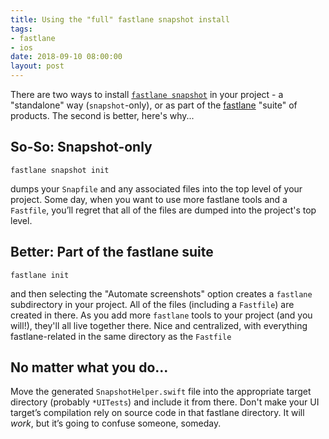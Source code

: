 ```yaml
---
title: Using the "full" fastlane snapshot install
tags:
- fastlane
- ios
date: 2018-09-10 08:00:00
layout: post
---
```

There are two ways to install [`fastlane snapshot`](https://docs.fastlane.tools/getting-started/ios/screenshots/) in your project - a "standalone" way (`snapshot`-only), or as part of the [fastlane](https://docs.fastlane.tools) "suite" of products. The second is better, here's why...

## So-So: Snapshot-only
`fastlane snapshot init`

dumps your `Snapfile` and any associated files into the top level of your project. Some day, when you want to use more fastlane tools and a `Fastfile`, you’ll regret that all of the files are dumped into the project's top level.

## Better: Part of the fastlane suite
`fastlane init`

and then selecting the "Automate screenshots" option creates a `fastlane` subdirectory in your project. All of the files (including a `Fastfile`) are created in there. As you add more `fastlane` tools to your project (and you will!), they'll all live together there. Nice and centralized, with everything fastlane-related in the same directory as the `Fastfile`

## No matter what you do...
Move the generated `SnapshotHelper.swift` file into the appropriate target directory (probably `*UITests`) and include it from there.  Don't make your UI target’s compilation rely on source code in that fastlane directory. It will _work_, but it’s going to confuse someone, someday.
